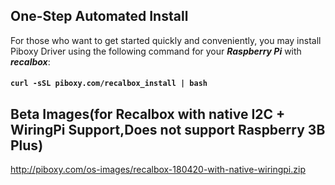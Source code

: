 ## One-Step Automated Install
For those who want to get started quickly and conveniently, you may install Piboxy Driver using the following command for your ***Raspberry Pi*** with ***recalbox***:

#### `curl -sSL piboxy.com/recalbox_install | bash`

## Beta Images(for Recalbox with native I2C + WiringPi Support,Does not support Raspberry 3B Plus)
http://piboxy.com/os-images/recalbox-180420-with-native-wiringpi.zip
